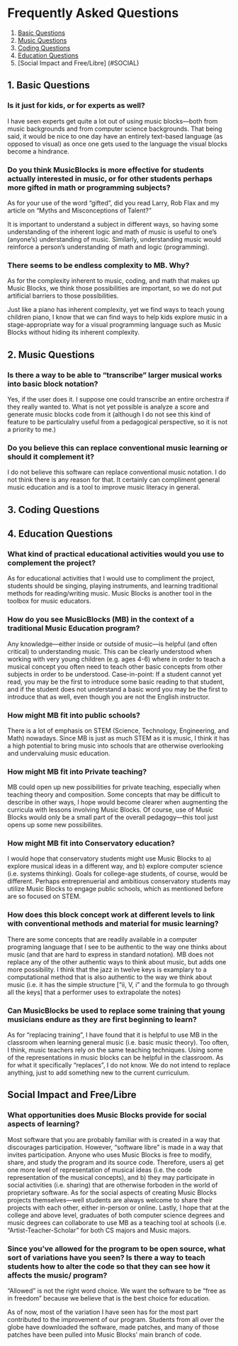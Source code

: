 Frequently Asked Questions
==========================

1. [Basic Questions](#BASIC)
2. [Music Questions](#MUSIC)
3. [Coding Questions](#CODE)
4. [Education Questions](#EDUCATION)
5. [Social Impact and Free/Libre] (#SOCIAL)

## <a name="BASIC"></a>1. Basic Questions

### Is it just for kids, or for experts as well? 

I have seen experts get quite a lot out of using music blocks—both from music backgrounds and from computer science backgrounds. That being said, it would be nice to one day have an entirely text-based language (as opposed to visual) as once one gets used to the language the visual blocks become a hindrance.
### Do you think MusicBlocks is more effective for students actually interested in music, or for other students perhaps more gifted in math or programming subjects?

As for your use of the word “gifted”, did you read Larry, Rob Flax and my article on “Myths and Misconceptions of Talent?”

It is important to understand a subject in different ways, so having some understanding of the inherent logic and math of music is useful to one’s (anyone’s) understanding of music. Similarly, understanding music would reinforce a person’s understanding of math and logic (programming).

### There seems to be endless complexity to MB. Why?

As for the complexity inherent to music, coding, and math that makes up Music Blocks, we think those possibilities are important, so we do not put artificial barriers to those possibilities.

Just like a piano has inherent complexity, yet we find ways to teach young children piano, I know that we can find ways to help kids explore music in a stage-appropriate way for a visual programming language such as Music Blocks without hiding its inherent complexity.

## <a name="MUSIC"></a>2. Music Questions

### Is there a way to be able to “transcribe” larger musical works into basic block notation?

Yes, if the user does it. I suppose one could transcribe an entire orchestra if they really wanted to. What is not yet possible is analyze a score and generate music blocks code from it (although I do not see this kind of feature to be particulalry useful from a pedagogical perspective, so it is not a priority to me.)

### Do you believe this can replace conventional music learning or should it complement it?

I do not believe this software can replace conventional music notation. I do not think there is any reason for that. It certainly can compliment general music education and is a tool to improve music literacy in general.

## <a name="CODE"></a>3. Coding Questions
## <a name="EDUCATION"></a>4. Education Questions

### What kind of practical educational activities would you use to complement the project?

As for educational activities that I would use to compliment the project, students should be singing, playing instruments, and learning traditional methods for reading/writing music. Music Blocks is another tool in the toolbox for music educators.

### How do you see MusicBlocks (MB) in the context of a traditional Music Education program? 

Any knowledge—either inside or outside of music—is helpful (and often critical) to understanding music. This can be clearly understood when working with very young children (e.g. ages 4-6) where in order to teach a musical concept you often need to teach other basic concepts from other subjects in order to be understood. Case-in-point: If a student cannot yet read, you may be the first to introduce some basic reading to that student, and if the student does not understand a basic word you may be the first to introduce that as well, even though you are not the English instructor.

### How might MB fit into public schools?

There is a lot of emphasis on STEM (Science, Technology, Engineering, and Math) nowadays. Since MB is just as much STEM as it is music, I think it has a high potential to bring music into schools that are otherwise overlooking and undervaluing music education.

### How might MB fit into Private teaching?

MB could open up new possibilities for private teaching, especially when teaching theory and composition. Some concepts that may be difficult to describe in other ways, I hope would become clearer when augmenting the curricula with lessons involving Music Blocks. Of course, use of Music Blocks would only be a small part of the overall pedagogy—this tool just opens up some new possibilites.

### How might MB fit into Conservatory education?

I would hope that conservatory students might use Music Blocks to a) explore musical ideas in a different way, and b) explore computer science (i.e. systems thinking). Goals for college-age students, of course, would be different. Perhaps entreprenuerial and ambitious conservatory students may utilize Music Blocks to engage public schools, which as mentioned before are so focused on STEM.

### How does this block concept work at different levels to link with conventional methods and material for music learning? 

There are some concepts that are readily available in a computer programing language that I see to be authentic to the way one thinks about music (and that are hard to express in standard notation). MB does not replace any of the other authentic ways to think about music, but adds one more possibility. I think that the jazz in twelve keys is examplary to a computational method that is also authentic to the way we think about music (i.e. it has the simple structure [“ii, V, i” and the formula to go through all the keys] that a performer uses to extrapolate the notes)

### Can MusicBlocks be used to replace some training that young musicians endure as they are first beginning to learn?

As for “replacing training”, I have found that it is helpful to use MB in the classroom when learning general music (i.e. basic music theory). Too often, I think, music teachers rely on the same teaching techniques. Using some of the representations in music blocks can be helpful in the classroom. As for what it specifically “replaces”, I do not know. We do not intend to replace anything, just to add something new to the current curriculum.

## <a name="SOCIAL"></a> Social Impact and Free/Libre

### What opportunities does Music Blocks provide for social aspects of learning?

Most software that you are probably familiar with is created in a way that discourages participation. However, “software libre” is made in a way that invites participation. Anyone who uses Music Blocks is free to modify, share, and study the program and its source code. Therefore, users a) get one more level of representation of musical ideas (i.e. the code representation of the musical concepts), and b) they may participate in social activities (i.e. sharing) that are otherwise forboden in the world of proprietary software. As for the social aspects of creating Music Blocks projects themselves—well students are always welcome to share their projects with each other, either in-person or online. Lastly, I hope that at the college and above level, graduates of both computer science degrees and music degrees can collaborate to use MB as a teaching tool at schools (i.e. “Artist-Teacher-Scholar” for both CS majors and Music majors.

### Since you’ve allowed for the program to be open source, what sort of variations have you seen? Is there a way to teach students how to alter the code so that they can see how it affects the music/ program?

“Allowed” is not the right word choice. We want the software to be “free as in freedom” because we believe that is the best choice for education.

As of now, most of the variation I have seen has for the most part contributed to the improvement of our program. Students from all over the globe have downloaded the software, made patches, and many of those patches have been pulled into Music Blocks’ main branch of code.